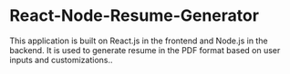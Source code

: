 # React-Node-Resume-Generator
This application is built on React.js in the frontend and Node.js in the backend. It is used to generate resume in the PDF format based on user inputs and customizations..
